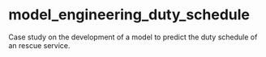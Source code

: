 # model_engineering_duty_schedule
Case study on the development of a model to predict the duty schedule of an rescue service.
